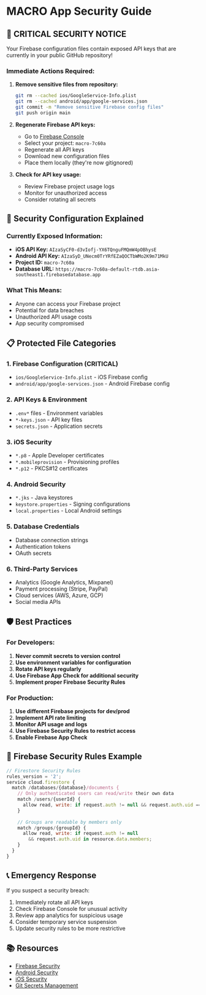 # MACRO App Security Guide

## 🚨 CRITICAL SECURITY NOTICE
Your Firebase configuration files contain exposed API keys that are currently in your public GitHub repository!

### Immediate Actions Required:

1. **Remove sensitive files from repository:**
   ```bash
   git rm --cached ios/GoogleService-Info.plist
   git rm --cached android/app/google-services.json
   git commit -m "Remove sensitive Firebase config files"
   git push origin main
   ```

2. **Regenerate Firebase API keys:**
   - Go to [Firebase Console](https://console.firebase.google.com/)
   - Select your project: `macro-7c60a`
   - Regenerate all API keys
   - Download new configuration files
   - Place them locally (they're now gitignored)

3. **Check for API key usage:**
   - Review Firebase project usage logs
   - Monitor for unauthorized access
   - Consider rotating all secrets

## 🔐 Security Configuration Explained

### Currently Exposed Information:
- **iOS API Key:** `AIzaSyCF0-d3vIofj-YX6TQnguFMQmW4pOBhysE`
- **Android API Key:** `AIzaSyD_UNecm0TrYRfEZaQOCTbWMo2K9m71MkU`
- **Project ID:** `macro-7c60a`
- **Database URL:** `https://macro-7c60a-default-rtdb.asia-southeast1.firebasedatabase.app`

### What This Means:
- Anyone can access your Firebase project
- Potential for data breaches
- Unauthorized API usage costs
- App security compromised

## 📋 Protected File Categories

### 1. Firebase Configuration (CRITICAL)
- `ios/GoogleService-Info.plist` - iOS Firebase config
- `android/app/google-services.json` - Android Firebase config

### 2. API Keys & Environment
- `.env*` files - Environment variables
- `*-keys.json` - API key files
- `secrets.json` - Application secrets

### 3. iOS Security
- `*.p8` - Apple Developer certificates
- `*.mobileprovision` - Provisioning profiles
- `*.p12` - PKCS#12 certificates

### 4. Android Security
- `*.jks` - Java keystores
- `keystore.properties` - Signing configurations
- `local.properties` - Local Android settings

### 5. Database Credentials
- Database connection strings
- Authentication tokens
- OAuth secrets

### 6. Third-Party Services
- Analytics (Google Analytics, Mixpanel)
- Payment processing (Stripe, PayPal)
- Cloud services (AWS, Azure, GCP)
- Social media APIs

## 🛡️ Best Practices

### For Developers:
1. **Never commit secrets to version control**
2. **Use environment variables for configuration**
3. **Rotate API keys regularly**
4. **Use Firebase App Check for additional security**
5. **Implement proper Firebase Security Rules**

### For Production:
1. **Use different Firebase projects for dev/prod**
2. **Implement API rate limiting**
3. **Monitor API usage and logs**
4. **Use Firebase Security Rules to restrict access**
5. **Enable Firebase App Check**

## 🔧 Firebase Security Rules Example

```javascript
// Firestore Security Rules
rules_version = '2';
service cloud.firestore {
  match /databases/{database}/documents {
    // Only authenticated users can read/write their own data
    match /users/{userId} {
      allow read, write: if request.auth != null && request.auth.uid == userId;
    }
    
    // Groups are readable by members only
    match /groups/{groupId} {
      allow read, write: if request.auth != null 
        && request.auth.uid in resource.data.members;
    }
  }
}
```

## 📞 Emergency Response
If you suspect a security breach:
1. Immediately rotate all API keys
2. Check Firebase Console for unusual activity
3. Review app analytics for suspicious usage
4. Consider temporary service suspension
5. Update security rules to be more restrictive

## 📚 Resources
- [Firebase Security](https://firebase.google.com/docs/security)
- [Android Security](https://developer.android.com/topic/security)
- [iOS Security](https://developer.apple.com/documentation/security)
- [Git Secrets Management](https://docs.github.com/en/actions/security-guides/encrypted-secrets)
